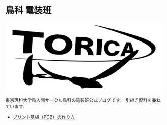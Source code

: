 # 鳥科 電装班
<img style='max-width:500px; text-align:center;' src='source/TORICA_LOGO_Plain.svg' />

東京理科大学鳥人間サークル鳥科の電装班公式ブログです．
引継ぎ資料を兼ねています．
- [プリント基板（PCB）の作り方](Making_PCB/index.md)
